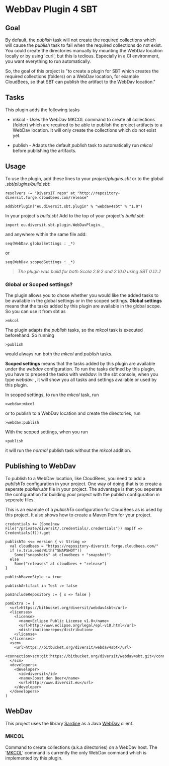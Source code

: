 # WebDav Plugin 4 SBT

## Goal

By default, the _publish_ task will not create the required collections which will cause the _publish_ task to fail when the required collections do not exist.
You could create the directories manually by mounting the WebDav location locally or by using 'curl', but this is tedious. Especially in a CI environment, you want everything to run automatically.

So, the goal of this project is "to create a plugin for SBT which creates the required collections (folders) on a WebDav location, for example CloudBees, so that SBT can publish the artifact to the WebDav location."

## Tasks

This plugin adds the following tasks

* mkcol  -  Uses the WebDav MKCOL command to create all collections (folder) which are required to be able to publish the project artifacts to a WebDav location.
It will only create the collections which do not exist yet.

* publish  -  Adapts the default _publish_ task to automatically run _mkcol_ before publishing the artifacts.

## Usage

To use the plugin, add these lines to your _project/plugins.sbt_ or to the global _.sbt/plugins/build.sbt_:

    resolvers += "DiversIT repo" at "http://repository-diversit.forge.cloudbees.com/release"

    addSbtPlugin("eu.diversit.sbt.plugin" % "webdav4sbt" % "1.0")

In your project's _build.sbt_
Add to the top of your project's _build.sbt_:

    import eu.diversit.sbt.plugin.WebDavPlugin._
and anywhere within the same file add:

    seq(WebDav.globalSettings : _*)
or

    seq(WebDav.scopedSettings : _*)

>_The plugin was build for both Scala 2.9.2 and 2.10.0 using SBT 0.12.2_

### Global or Scoped settings?

The plugin allows you to chose whether you would like the added tasks to be available in the global settings or in the scoped settings.
__Global settings__ means that the tasks added by this plugin are available in the global scope. So you can use it from sbt as

    >mkcol

The plugin adapts the _publish_ tasks, so the _mkcol_ task is executed beforehand. So running

    >publish
would always run both the _mkcol_ and _publish_ tasks.

__Scoped settings__ means that the tasks added by this plugin are available under the _webdav_ configuration.
To run the tasks defined by this plugin, you have to prepend the tasks with _webdav:_
In the sbt console, when you type _webdav:<TAB>_ , it will show you all tasks and settings available or used by this plugin.

In scoped settings, to run the _mkcol_ task, run

    >webdav:mkcol
or to publish to a WebDav location and create the directories, run

    >webdav:publish

With the scoped settings, when you run

    >publish
it will run the _normal_ publish task without the _mkcol_ addition.

## Publishing to WebDav

To publish to a WebDav location, like CloudBees, you need to add a _publishTo_ configuration in your project.
One way of doing that is to create a seperate _publish.sbt_ file in your project. The advantage is that you seperate the configuration for building your project
with the publish configuration in seperate files.

This is an example of a _publishTo_ configuration for CloudBees as is used by this project. It also shows how to create a Maven Pom for your project.

    credentials += (Some(new File("/private/diversit/.credentials/.credentials")) map(f => Credentials(f))).get

    publishTo <<= version { v: String =>
      val cloudbees = "https://repository-diversit.forge.cloudbees.com/"
      if (v.trim.endsWith("SNAPSHOT"))
        Some("snapshots" at cloudbees + "snapshot")
      else
        Some("releases" at cloudbees + "release")
    }

    publishMavenStyle := true

    publishArtifact in Test := false

    pomIncludeRepository := { x => false }

    pomExtra := (
      <url>https://bitbucket.org/diversit/webdav4sbt</url>
      <licenses>
        <license>
          <name>Eclipse Public License v1.0</name>
          <url>http://www.eclipse.org/legal/epl-v10.html</url>
          <distribution>repo</distribution>
        </license>
      </licenses>
      <scm>
        <url>https://bitbucket.org/diversit/webdav4sbt</url>
        <connection>scm:git:https://bitbucket.org/diversit/webdav4sbt.git</connection>
      </scm>
      <developers>
        <developer>
          <id>diversit</id>
          <name>Joost den Boer</name>
          <url>http://www.diversit.eu</url>
        </developer>
      </developers>
    )


## WebDav

This project uses the library [Sardine](https://code.google.com/p/sardine/) as a Java [WebDav](http://www.webdav.org/specs/rfc2518.html) client.

### MKCOL

Command to create collections (a.k.a directories) on a WebDav host.
The '[MKCOL](http://www.webdav.org/specs/rfc2518.html#METHOD_MKCOL)' command is currently the only WebDav command which is implemented by this plugin.
